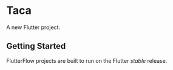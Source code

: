 # Taca

A new Flutter project.

## Getting Started

FlutterFlow projects are built to run on the Flutter _stable_ release.
